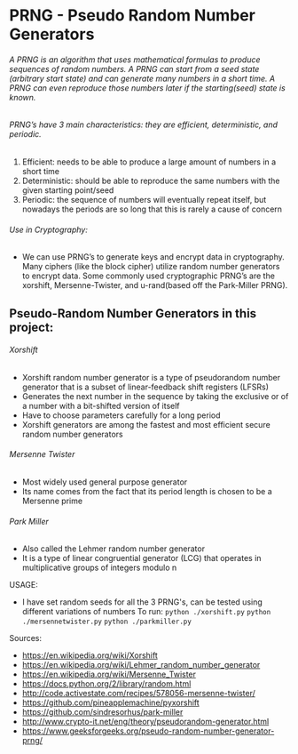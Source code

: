 # PRNG - Pseudo Random Number Generators

###### A PRNG is an algorithm that uses mathematical formulas to produce sequences of random numbers. A PRNG can start from a seed state (arbitrary start state) and can generate many numbers in a short time. A PRNG can even reproduce those numbers later if the starting(seed) state is known.

###### PRNG’s have 3 main characteristics: they are efficient, deterministic, and periodic.

1. Efficient: needs to be able to produce a large amount of numbers in a short time
2. Deterministic: should be able to reproduce the same numbers with the given starting point/seed
3. Periodic: the sequence of numbers will eventually repeat itself, but nowadays the periods are so long that this is rarely a cause of concern

###### Use in Cryptography:
- We can use PRNG’s to generate keys and encrypt data in cryptography. Many ciphers (like the block cipher) utilize random number generators to encrypt data. Some commonly used cryptographic PRNG’s are the xorshift, Mersenne-Twister, and u-rand(based off the Park-Miller PRNG). 

## Pseudo-Random Number Generators in this project:
###### Xorshift
- Xorshift random number generator is a type of pseudorandom number generator that is a subset of linear-feedback shift registers (LFSRs)  
- Generates the next number in the sequence by taking the exclusive or of a number with a bit-shifted version of itself
- Have to choose parameters carefully for a long period
- Xorshift generators are among the fastest and most efficient secure random number generators

###### Mersenne Twister
- Most widely used general purpose generator
- Its name comes from the fact that its period length is chosen to be a Mersenne prime

###### Park Miller
- Also called the Lehmer random number generator
- It is a type of linear congruential generator (LCG) that operates in multiplicative groups of integers modulo n

USAGE:
- I have set random seeds for all the 3 PRNG's, can be tested using different variations of numbers
To run: 
```python ./xorshift.py```
```python ./mersennetwister.py```
```python ./parkmiller.py```

Sources:
- https://en.wikipedia.org/wiki/Xorshift
- https://en.wikipedia.org/wiki/Lehmer_random_number_generator
- https://en.wikipedia.org/wiki/Mersenne_Twister
- https://docs.python.org/2/library/random.html
- http://code.activestate.com/recipes/578056-mersenne-twister/
- https://github.com/pineapplemachine/pyxorshift
- https://github.com/sindresorhus/park-miller
- http://www.crypto-it.net/eng/theory/pseudorandom-generator.html
- https://www.geeksforgeeks.org/pseudo-random-number-generator-prng/
